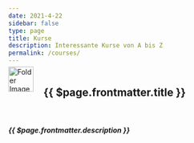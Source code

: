 ```yaml
---
date: 2021-4-22
sidebar: false
type: page
title: Kurse 
description: Interessante Kurse von A bis Z
permalink: /courses/
---
```

<div id="series-page">
<div style="display: flex;">
<img :src="$withBase('/assets/img/videofolder_99361-512.png')" alt="Folder Image" width="50px" height="50px" style="margin: -10px 20px 0 0;">
<h2>{{ $page.frontmatter.title }}</h2>
</div>
<br>
<h5>{{ $page.frontmatter.description }}</h5>


<CoursesIndex />
</div>
